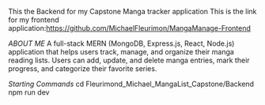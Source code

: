 This the Backend for my Capstone Manga tracker application This is the link for my frontend application:https://github.com/MichaelFleurimon/MangaManage-Frontend

*ABOUT ME*
A full-stack MERN (MongoDB, Express.js, React, Node.js) application that helps users track, manage, and organize their manga reading lists. Users can add, update, and delete manga entries, mark their progress, and categorize their favorite series.

*Starting Commands*
cd Fleurimond_Michael_MangaList_Capstone/Backend
npm run dev